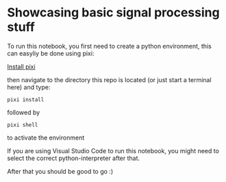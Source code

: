# Showcasing basic signal processing stuff

To run this notebook, you first need to create a python environment, this can easyliy be done using pixi:

[Install pixi](https://github.com/prefix-dev/pixi?tab=readme-ov-file#installation)

then navigate to the directory this repo is located (or just start a terminal here) and type:
````
pixi install
````
followed by
````
pixi shell
````
to activate the environment

If you are using Visual Studio Code to run this notebook, you might need to select the correct python-interpreter after that.

After that you should be good to go :)

